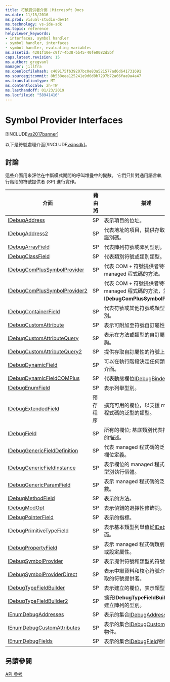 ```yaml
---
title: 符號提供者介面 |Microsoft Docs
ms.date: 11/15/2016
ms.prod: visual-studio-dev14
ms.technology: vs-ide-sdk
ms.topic: reference
helpviewer_keywords:
- interfaces, symbol handler
- symbol handler, interfaces
- symbol handler, evaluating variables
ms.assetid: 4201f10e-c9f7-4b38-bb45-40fe0082d5bf
caps.latest.revision: 15
ms.author: gregvanl
manager: jillfra
ms.openlocfilehash: c409175fb39207bc0e83a521577ad6d641731691
ms.sourcegitcommit: 8b538eea125241e9d6d8b7297b72a66faa9a4a47
ms.translationtype: MT
ms.contentlocale: zh-TW
ms.lasthandoff: 01/23/2019
ms.locfileid: "58941416"
---
```

# <a name="symbol-provider-interfaces"></a>Symbol Provider Interfaces
[!INCLUDE[vs2017banner](../../../includes/vs2017banner.md)]

以下是符號處理介面[!INCLUDE[vsipsdk](../../../includes/vsipsdk-md.md)]。  
  
## <a name="discussion"></a>討論  
 這些介面用來評估在中斷模式期間的呼叫堆疊中的變數。 它們只針對通用語言執行階段的符號提供者 (SP) 進行實作。  
  
|介面|藉由將|描述|  
|---------------|--------------------|-----------------|  
|[IDebugAddress](../../../extensibility/debugger/reference/idebugaddress.md)|SP|表示項目的位址。|  
|[IDebugAddress2](../../../extensibility/debugger/reference/idebugaddress2.md)|SP|代表地址的項目，提供存取的處理序識別碼。|  
|[IDebugArrayField](../../../extensibility/debugger/reference/idebugarrayfield.md)|SP|代表陣列符號或陣列型別。|  
|[IDebugClassField](../../../extensibility/debugger/reference/idebugclassfield.md)|SP|代表類別符號或類別類型。|  
|[IDebugComPlusSymbolProvider](../../../extensibility/debugger/reference/idebugcomplussymbolprovider.md)|SP|代表 COM + 符號提供者特有的 managed 程式碼的方法。|  
|[IDebugComPlusSymbolProvider2](../../../extensibility/debugger/reference/idebugcomplussymbolprovider2.md)|SP|代表 COM + 符號提供者特有的 managed 程式碼的方法，並延伸**IDebugComPlusSymbolProvider**。|  
|[IDebugContainerField](../../../extensibility/debugger/reference/idebugcontainerfield.md)|SP|代表符號或其他符號或類型的容器型別。|  
|[IDebugCustomAttribute](../../../extensibility/debugger/reference/idebugcustomattribute.md)|SP|表示可附加至符號自訂屬性。|  
|[IDebugCustomAttributeQuery](../../../extensibility/debugger/reference/idebugcustomattributequery.md)|SP|表示在方法或類型的自訂屬性的查詢。|  
|[IDebugCustomAttributeQuery2](../../../extensibility/debugger/reference/idebugcustomattributequery2.md)|SP|提供存取自訂屬性的符號上。|  
|[IDebugDynamicField](../../../extensibility/debugger/reference/idebugdynamicfield.md)|SP|可以在執行階段決定任何類型的基底介面。|  
|[IDebugDynamicFieldCOMPlus](../../../extensibility/debugger/reference/idebugdynamicfieldcomplus.md)|SP|代表動態欄位[IDebugBinder](../../../extensibility/debugger/reference/idebugbinder.md)物件。|  
|[IDebugEnumField](../../../extensibility/debugger/reference/idebugenumfield.md)|SP|表示列舉型別。|  
|[IDebugExtendedField](../../../extensibility/debugger/reference/idebugextendedfield.md)|預存程序|擴充可用的欄位，以支援 managed 程式碼的泛型的類型。|  
|[IDebugField](../../../extensibility/debugger/reference/idebugfield.md)|SP|所有的欄位; 基底類別代表符號或類型的描述。|  
|[IDebugGenericFieldDefinition](../../../extensibility/debugger/reference/idebuggenericfielddefinition.md)|SP|代表 managed 程式碼的泛型類型的欄位定義。|  
|[IDebugGenericFieldInstance](../../../extensibility/debugger/reference/idebuggenericfieldinstance.md)|SP|表示欄位的 managed 程式碼的泛型型別執行個體。|  
|[IDebugGenericParamField](../../../extensibility/debugger/reference/idebuggenericparamfield.md)|SP|表示 managed 程式碼的泛型類型參數。|  
|[IDebugMethodField](../../../extensibility/debugger/reference/idebugmethodfield.md)|SP|表示的方法。|  
|[IDebugModOpt](../../../extensibility/debugger/reference/idebugmodopt.md)|SP|表示偵錯的選擇性修飾詞。|  
|[IDebugPointerField](../../../extensibility/debugger/reference/idebugpointerfield.md)|SP|表示的指標。|  
|[IDebugPrimitiveTypeField](../../../extensibility/debugger/reference/idebugprimitivetypefield.md)|SP|表示基本類型列舉值從[IDebugField](../../../extensibility/debugger/reference/idebugfield.md)介面。|  
|[IDebugPropertyField](../../../extensibility/debugger/reference/idebugpropertyfield.md)|SP|表示 managed 程式碼類別，可取得或設定屬性。|  
|[IDebugSymbolProvider](../../../extensibility/debugger/reference/idebugsymbolprovider.md)|SP|表示提供符號和類型的符號提供者。|  
|[IDebugSymbolProviderDirect](../../../extensibility/debugger/reference/idebugsymbolproviderdirect.md)|SP|表示中繼資料和核心符號介面直接存取的符號提供者。|  
|[IDebugTypeFieldBuilder](../../../extensibility/debugger/reference/idebugtypefieldbuilder.md)|SP|表示建立的欄位，表示類型的能力。|  
|[IDebugTypeFieldBuilder2](../../../extensibility/debugger/reference/idebugtypefieldbuilder2.md)|SP|擴充**IDebugTypeFieldBuilder**能夠建立陣列的型別。|  
|[IEnumDebugAddresses](../../../extensibility/debugger/reference/ienumdebugaddresses.md)|SP|表示的集合[IDebugAddress](../../../extensibility/debugger/reference/idebugaddress.md)物件。|  
|[IEnumDebugCustomAttributes](../../../extensibility/debugger/reference/ienumdebugcustomattributes.md)|SP|表示的集合[IDebugCustomAttribute](../../../extensibility/debugger/reference/idebugcustomattribute.md)物件。|  
|[IEnumDebugFields](../../../extensibility/debugger/reference/ienumdebugfields.md)|SP|表示的集合[IDebugField](../../../extensibility/debugger/reference/idebugfield.md)物件。|  
  
## <a name="see-also"></a>另請參閱  
 [API 參考](../../../extensibility/debugger/reference/api-reference-visual-studio-debugging.md)
